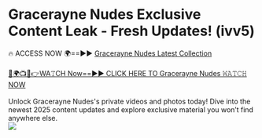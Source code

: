 # Gracerayne Nudes Exclusive Content Leak - Fresh Updates! (ivv5)

🔥 ACCESS NOW 🌍==►► <a href="https://tinyurl.com/yc657z5k" rel="nofollow">Gracerayne Nudes Latest Collection</a>
<br><br>
[🔴🌍📺📱👉WA𝚃CH Now==►► CLICK HERE TO Gracerayne Nudes 𝚆𝙰𝚃𝙲𝙷 NOW](https://tinyurl.com/yc657z5k)
<br><br>
Unlock Gracerayne Nudes's private videos and photos today! Dive into the newest 2025 content updates and explore exclusive material you won’t find anywhere else.
<br>
<a href="https://tinyurl.com/yc657z5k" rel="nofollow" data-target="animated-image.originalLink"><img src="https://camo.githubusercontent.com/8a4f000d20f83aca3bf7ec5f350d767afa0574a8a352519fd8cfa583a6f93a33/68747470733a2f2f692e696d6775722e636f6d2f644a486b345a712e676966" data-canonical-src="https://i.imgur.com/dJHk4Zq.gif" style="max-width: 100%; display: inline-block;" data-target="animated-image.originalImage"></a>
<br>
